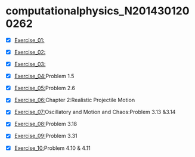 # computationalphysics_N2014301200262
- [x] [Exercise_01:](https://github.com/xiongpeiyu/computationalphysics_N2014301200262/edit/master/README.md)
  
- [x] [Exercise_02:](https://www.zybuluo.com/peiyu/note/503102)
  
- [x] [Exercise_03:](https://www.zybuluo.com/peiyu/note/512685)
  
- [x] [Exercise_04:](https://www.zybuluo.com/peiyu/note/524578)Problem 1.5
  
- [x] [Exercise_05:](https://www.zybuluo.com/peiyu/note/533883)Problem 2.6
  
- [x] [Exercise_06:](https://www.zybuluo.com/peiyu/note/541764)Chapter 2:Realistic Projectile Motion
  
- [x] [Exercise_07:](https://www.zybuluo.com/peiyu/note/550179)Oscillatory and Motion and Chaos:Problem 3.13 &3.14
  
- [x] [Exercise_08:](https://www.zybuluo.com/peiyu/note/565544)Problem 3.18

- [x] [Exercise_09:](https://www.zybuluo.com/peiyu/note/573550)Problem 3.31

- [x] [Exercise_10:](https://www.zybuluo.com/peiyu/note/581496)Problem 4.10 & 4.11

